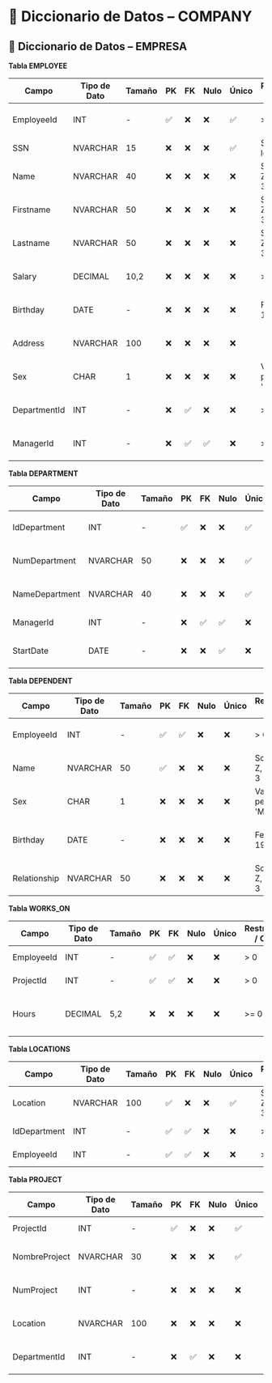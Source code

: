 # 📘 Diccionario de Datos – COMPANY

## 📘 Diccionario de Datos – EMPRESA


 **Tabla EMPLOYEE**

| Campo         | Tipo de Dato | Tamaño | PK  | FK  | Nulo | Único | Restricciones / CHECK                   | Referencia a               | Descripción                           |
|---------------|--------------|--------|-----|-----|------|--------|-----------------------------------------|----------------------------|---------------------------------------|
| EmployeeId    | INT          | -      | ✅   | ❌   | ❌   | ✅     | > 0                                     | -                          | Identificador único del empleado      |
| SSN           | NVARCHAR      | 15     | ❌   | ❌   | ❌   | ✅     | Solo dígitos, longitud = 9              | -                          | Número de seguro social               |
| Name          | NVARCHAR      | 40     | ❌   | ❌   | ❌   | ❌     | Solo letras A-Z, longitud >= 3          | -                          | Segundo nombre del empleado           |
| Firstname     | NVARCHAR      | 50     | ❌   | ❌   | ❌   | ❌     | Solo letras A-Z, longitud >= 3          | -                          | Primer nombre del empleado            |
| Lastname      | NVARCHAR      | 50     | ❌   | ❌   | ❌   | ❌     | Solo letras A-Z, longitud >= 3          | -                          | Apellido del empleado                 |
| Salary        | DECIMAL      | 10,2   | ❌   | ❌   | ❌   | ❌     | >= 0                                    | -                          | Sueldo mensual del empleado           |
| Birthday      | DATE         | -      | ❌   | ❌   | ❌   | ❌     | Fecha entre 1900 y actual               | -                          | Fecha de nacimiento del empleado      |
| Address       | NVARCHAR      | 100    | ❌   | ❌   | ❌   | ❌     |                                         | -                          | Dirección de residencia del empleado  |
| Sex           | CHAR         | 1      | ❌   | ❌   | ❌   | ❌     | Valores permitidos: 'M', 'F'            | -                          | Sexo del empleado                     |
| DepartmentId  | INT          | -      | ❌   | ✅   | ❌   | ❌     | > 0                                     | DEPARTMENT(IdDepartment)   | Departamento al que pertenece         |
| ManagerId     | INT          | -      | ❌   | ✅   | ✅   | ❌     | > 0                                     | EMPLOYEE(EmployeeId)       | ID del jefe directo (si aplica)       |


 **Tabla DEPARTMENT**

| Campo           | Tipo de Dato | Tamaño | PK  | FK  | Nulo | Único | Restricciones / CHECK              | Referencia a               | Descripción                          |
|-----------------|--------------|--------|-----|-----|------|--------|------------------------------------|----------------------------|--------------------------------------|
| IdDepartment    | INT          | -      | ✅   | ❌   | ❌   | ✅     | > 0                                | -                          | Identificador único del departamento |
| NumDepartment   | NVARCHAR      | 50     | ❌   | ❌   | ❌   | ✅     | Solo letras A-Z, longitud >= 3     | -                          | Código interno del departamento      |
| NameDepartment  | NVARCHAR      | 40     | ❌   | ❌   | ❌   | ✅     | Solo letras A-Z, longitud >= 3     | -                          | Nombre del departamento              |
| ManagerId       | INT          | -      | ❌   | ✅   | ✅   | ❌     | > 0                                | EMPLOYEE(EmployeeId)       | ID del jefe del departamento         |
| StartDate       | DATE         | -      | ❌   | ❌   | ✅   | ❌     | >= '1900-01-01' y <= fecha actual | -                          | Fecha de inicio del departamento     |



**Tabla DEPENDENT**

| Campo         | Tipo de Dato | Tamaño | PK  | FK  | Nulo | Único | Restricciones / CHECK            | Referencia a               | Descripción                          |
|---------------|--------------|--------|-----|-----|------|--------|----------------------------------|----------------------------|--------------------------------------|
| EmployeeId    | INT          | -      | ✅   | ✅   | ❌   | ❌     | > 0                              | EMPLOYEE(EmployeeId)       | ID del empleado asociado             |
| Name          | NVARCHAR      | 50     | ✅   | ❌   | ❌   | ❌     | Solo letras A-Z, longitud >= 3   | -                          | Nombre del dependiente               |
| Sex           | CHAR         | 1      | ❌   | ❌   | ❌   | ❌     | Valores permitidos: 'M', 'F'     | -                          | Sexo del dependiente                 |
| Birthday      | DATE         | -      | ❌   | ❌   | ❌   | ❌     | Fecha entre 1900 y actual        | -                          | Fecha de nacimiento del dependiente  |
| Relationship  | NVARCHAR      | 50     | ❌   | ❌   | ❌   | ❌     | Solo letras A-Z, longitud >= 3   | -                          | Parentesco con el empleado           |



**Tabla WORKS_ON**

| Campo        | Tipo de Dato | Tamaño | PK  | FK  | Nulo | Único | Restricciones / CHECK         | Referencia a               | Descripción                          |
|--------------|--------------|--------|-----|-----|------|--------|-------------------------------|----------------------------|--------------------------------------|
| EmployeeId   | INT          | -      | ✅   | ✅   | ❌   | ❌     | > 0                           | EMPLOYEE(EmployeeId)       | ID del empleado                      |
| ProjectId    | INT          | -      | ✅   | ✅   | ❌   | ❌     | > 0                           | PROJECT(ProjectId)         | ID del proyecto                      |
| Hours        | DECIMAL      | 5,2    | ❌   | ❌   | ❌   | ❌     | >= 0                          | -                          | Horas trabajadas en el proyecto      |



 **Tabla LOCATIONS**

| Campo         | Tipo de Dato | Tamaño | PK  | FK  | Nulo | Único | Restricciones / CHECK         | Referencia a               | Descripción                           |
|---------------|--------------|--------|-----|-----|------|--------|-------------------------------|----------------------------|---------------------------------------|
| Location      | NVARCHAR      | 100    | ✅   | ❌   | ❌   | ✅     | Solo letras A-Z, longitud >= 3 | -                         | Nombre de la ubicación                |
| IdDepartment  | INT          | -      | ✅   | ✅   | ❌   | ❌     | > 0                           | DEPARTMENT(IdDepartment)   | ID del departamento                   |
| EmployeeId    | INT          | -      | ✅   | ✅   | ❌   | ❌     | > 0                           | EMPLOYEE(EmployeeId)       | ID del empleado                       |



 **Tabla PROJECT**

| Campo           | Tipo de Dato | Tamaño | PK  | FK  | Nulo | Único | Restricciones / CHECK         | Referencia a               | Descripción                          |
|-----------------|--------------|--------|-----|-----|------|--------|-------------------------------|----------------------------|--------------------------------------|
| ProjectId       | INT          | -      | ✅   | ❌   | ❌   | ✅     | > 0                           | -                          | ID único del proyecto                |
| NombreProject   | NVARCHAR      | 30     | ❌   | ❌   | ❌   | ✅     | Solo letras A-Z, longitud >= 3| -                          | Nombre del proyecto                  |
| NumProject      | INT          | -      | ❌   | ❌   | ❌   | ❌     | >= 0                          | -                          | Código interno del proyecto          |
| Location        | NVARCHAR      | 100    | ❌   | ❌   | ❌   | ❌     | Solo letras A-Z, longitud >= 3| -                          | Ubicación principal del proyecto     |
| DepartmentId    | INT          | -      | ❌   | ✅   | ❌   | ❌     | > 0                           | DEPARTMENT(IdDepartment)   | Departamento responsable del proyecto|


